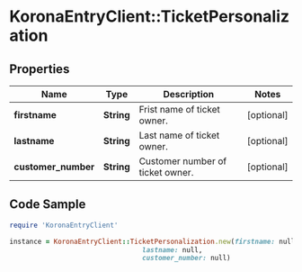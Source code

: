 # KoronaEntryClient::TicketPersonalization

## Properties

Name | Type | Description | Notes
------------ | ------------- | ------------- | -------------
**firstname** | **String** | Frist name of ticket owner. | [optional] 
**lastname** | **String** | Last name of ticket owner. | [optional] 
**customer_number** | **String** | Customer number of ticket owner. | [optional] 

## Code Sample

```ruby
require 'KoronaEntryClient'

instance = KoronaEntryClient::TicketPersonalization.new(firstname: null,
                                 lastname: null,
                                 customer_number: null)
```



